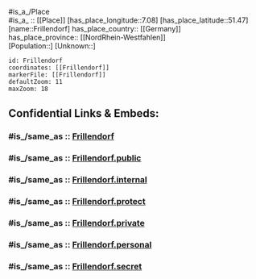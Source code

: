 ﻿---
confidential: public
isDeleted: false
location:
- 51.47
- 7.08
mapmarker: city
mapzoom:
- 7
- 12
SpocWebEntityId: 30294
tags:
- geo/City
type: City
---

#is_a_/Place  
#is_a_ :: [[Place]] 
[has_place_longitude::7.08] 
[has_place_latitude::51.47] 
[name::Frillendorf] 
has_place_country:: [[Germany]]  
has_place_province:: [[NordRhein-Westfahlen]]  
[Population::] 
[Unknown::] 


```leaflet
id: Frillendorf
coordinates: [[Frillendorf]] 
markerFile: [[Frillendorf]] 
defaultZoom: 11 
maxZoom: 18
```


## Confidential Links & Embeds: 

### #is_/same_as :: [Frillendorf](/_Standards/Earth/Continent/Europe/Europe~Central/Germany/Germany~West/Nordrhein-Westfalen/counties~NW/Essen,Ruhr/Frillendorf.md) 

### #is_/same_as :: [Frillendorf.public](/_public/Earth/Continent/Europe/Europe~Central/Germany/Germany~West/Nordrhein-Westfalen/counties~NW/Essen,Ruhr/Frillendorf.public.md) 

### #is_/same_as :: [Frillendorf.internal](/_internal/Earth/Continent/Europe/Europe~Central/Germany/Germany~West/Nordrhein-Westfalen/counties~NW/Essen,Ruhr/Frillendorf.internal.md) 

### #is_/same_as :: [Frillendorf.protect](/_protect/Earth/Continent/Europe/Europe~Central/Germany/Germany~West/Nordrhein-Westfalen/counties~NW/Essen,Ruhr/Frillendorf.protect.md) 

### #is_/same_as :: [Frillendorf.private](/_private/Earth/Continent/Europe/Europe~Central/Germany/Germany~West/Nordrhein-Westfalen/counties~NW/Essen,Ruhr/Frillendorf.private.md) 

### #is_/same_as :: [Frillendorf.personal](/_personal/Earth/Continent/Europe/Europe~Central/Germany/Germany~West/Nordrhein-Westfalen/counties~NW/Essen,Ruhr/Frillendorf.personal.md) 

### #is_/same_as :: [Frillendorf.secret](/_secret/Earth/Continent/Europe/Europe~Central/Germany/Germany~West/Nordrhein-Westfalen/counties~NW/Essen,Ruhr/Frillendorf.secret.md)

